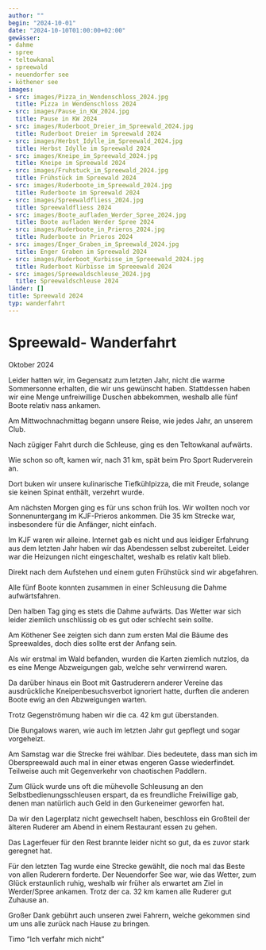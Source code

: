 ```yaml
---
author: ""
begin: "2024-10-01"
date: "2024-10-10T01:00:00+02:00"
gewässer:
- dahme
- spree
- teltowkanal
- spreewald
- neuendorfer see
- köthener see
images:
- src: images/Pizza_in_Wendenschloss_2024.jpg
  title: Pizza in Wendenschloss 2024
- src: images/Pause_in_KW_2024.jpg
  title: Pause in KW 2024
- src: images/Ruderboot_Dreier_im_Spreewald_2024.jpg
  title: Ruderboot Dreier im Spreewald 2024
- src: images/Herbst_Idylle_im_Spreewald_2024.jpg
  title: Herbst Idylle im Spreewald 2024
- src: images/Kneipe_im_Spreewald_2024.jpg
  title: Kneipe im Spreewald 2024
- src: images/Fruhstuck_im_Spreewald_2024.jpg
  title: Frühstück im Spreewald 2024
- src: images/Ruderboote_im_Spreewald_2024.jpg
  title: Ruderboote im Spreewald 2024
- src: images/Spreewaldfliess_2024.jpg
  title: Spreewaldfliess 2024
- src: images/Boote_aufladen_Werder_Spree_2024.jpg
  title: Boote aufladen Werder Spree 2024
- src: images/Ruderboote_in_Prieros_2024.jpg
  title: Ruderboote in Prieros 2024
- src: images/Enger_Graben_im_Spreewald_2024.jpg
  title: Enger Graben im Spreewald 2024
- src: images/Ruderboot_Kurbisse_im_Spreeewald_2024.jpg
  title: Ruderboot Kürbisse im Spreeewald 2024
- src: images/Spreewaldschleuse_2024.jpg
  title: Spreewaldschleuse 2024
länder: []
title: Spreewald 2024
typ: wanderfahrt
---
```


# Spreewald- Wanderfahrt


Oktober 2024

Leider hatten wir, im Gegensatz zum letzten Jahr, nicht die warme Sommersonne erhalten, die wir uns gewünscht haben. Stattdessen haben wir eine Menge unfreiwillige Duschen abbekommen, weshalb alle fünf Boote relativ nass ankamen.

Am Mittwochnachmittag begann unsere Reise, wie jedes Jahr, an unserem Club.

Nach zügiger Fahrt durch die Schleuse, ging es den Teltowkanal aufwärts.

Wie schon so oft, kamen wir, nach 31 km, spät beim Pro Sport Ruderverein an.

Dort buken wir unsere kulinarische Tiefkühlpizza, die mit Freude, solange sie keinen Spinat enthält, verzehrt wurde.

Am nächsten Morgen ging es für uns schon früh los. Wir wollten noch vor Sonnenuntergang im KJF-Prieros ankommen. Die 35 km Strecke war, insbesondere für die Anfänger, nicht einfach.

Im KJF waren wir alleine. Internet gab es nicht und aus leidiger Erfahrung aus dem letzten Jahr haben wir das Abendessen selbst zubereitet. Leider war die Heizungen nicht eingeschaltet, weshalb es relativ kalt blieb.

Direkt nach dem Aufstehen und einem guten Frühstück sind wir abgefahren.

Alle fünf Boote konnten zusammen in einer Schleusung die Dahme aufwärtsfahren.

Den halben Tag ging es stets die Dahme aufwärts. Das Wetter war sich leider ziemlich unschlüssig ob es gut oder schlecht sein sollte.

Am Köthener See zeigten sich dann zum ersten Mal die Bäume des Spreewaldes, doch dies sollte erst der Anfang sein.

Als wir erstmal im Wald befanden, wurden die Karten ziemlich nutzlos, da es eine Menge Abzweigungen gab, welche sehr verwirrend waren.

Da darüber hinaus ein Boot mit Gastruderern anderer Vereine das ausdrückliche Kneipenbesuchsverbot ignoriert hatte, durften die anderen Boote ewig an den Abzweigungen warten.

Trotz Gegenströmung haben wir die ca. 42 km gut überstanden.

Die Bungalows waren, wie auch im letzten Jahr gut gepflegt und sogar vorgeheizt.

Am Samstag war die Strecke frei wählbar. Dies bedeutete, dass man sich im Oberspreewald auch mal in einer etwas engeren Gasse wiederfindet. Teilweise auch mit Gegenverkehr von chaotischen Paddlern.

Zum Glück wurde uns oft die mühevolle Schleusung an den Selbstbedienungsschleusen erspart, da es freundliche Freiwillige gab, denen man natürlich auch Geld in den Gurkeneimer geworfen hat.

Da wir den Lagerplatz nicht gewechselt haben, beschloss ein Großteil der älteren Ruderer am Abend in einem Restaurant essen zu gehen.

Das Lagerfeuer für den Rest brannte leider nicht so gut, da es zuvor stark geregnet hat.

Für den letzten Tag wurde eine Strecke gewählt, die noch mal das Beste von allen Ruderern forderte. Der Neuendorfer See war, wie das Wetter, zum Glück erstaunlich ruhig, weshalb wir früher als erwartet am Ziel in Werder/Spree ankamen. Trotz der ca. 32 km kamen alle Ruderer gut Zuhause an.

Großer Dank gebührt auch unseren zwei Fahrern, welche gekommen sind um uns alle zurück nach Hause zu bringen.

Timo “Ich verfahr mich nicht”
